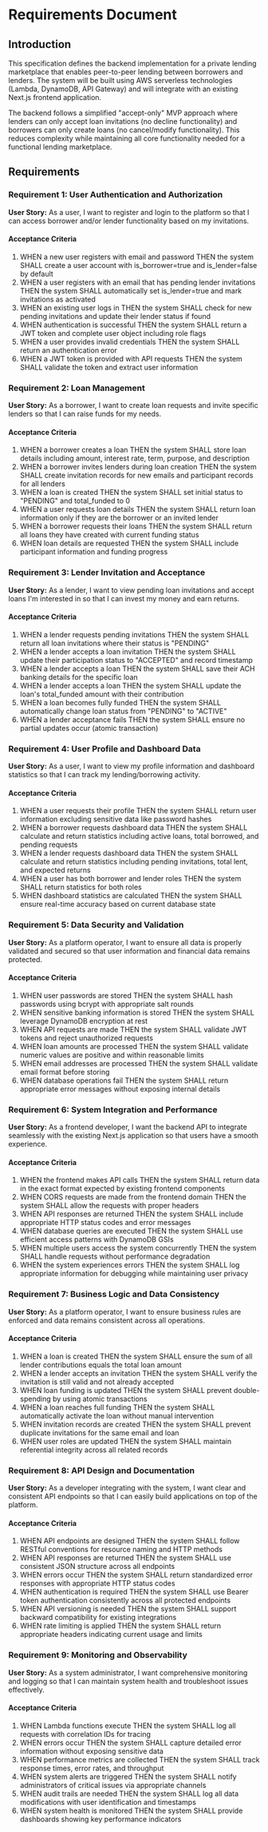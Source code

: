 # Requirements Document

## Introduction

This specification defines the backend implementation for a private lending marketplace that enables peer-to-peer lending between borrowers and lenders. The system will be built using AWS serverless technologies (Lambda, DynamoDB, API Gateway) and will integrate with an existing Next.js frontend application.

The backend follows a simplified "accept-only" MVP approach where lenders can only accept loan invitations (no decline functionality) and borrowers can only create loans (no cancel/modify functionality). This reduces complexity while maintaining all core functionality needed for a functional lending marketplace.

## Requirements

### Requirement 1: User Authentication and Authorization

**User Story:** As a user, I want to register and login to the platform so that I can access borrower and/or lender functionality based on my invitations.

#### Acceptance Criteria

1. WHEN a new user registers with email and password THEN the system SHALL create a user account with is_borrower=true and is_lender=false by default
2. WHEN a user registers with an email that has pending lender invitations THEN the system SHALL automatically set is_lender=true and mark invitations as activated
3. WHEN an existing user logs in THEN the system SHALL check for new pending invitations and update their lender status if found
4. WHEN authentication is successful THEN the system SHALL return a JWT token and complete user object including role flags
5. WHEN a user provides invalid credentials THEN the system SHALL return an authentication error
6. WHEN a JWT token is provided with API requests THEN the system SHALL validate the token and extract user information

### Requirement 2: Loan Management

**User Story:** As a borrower, I want to create loan requests and invite specific lenders so that I can raise funds for my needs.

#### Acceptance Criteria

1. WHEN a borrower creates a loan THEN the system SHALL store loan details including amount, interest rate, term, purpose, and description
2. WHEN a borrower invites lenders during loan creation THEN the system SHALL create invitation records for new emails and participant records for all lenders
3. WHEN a loan is created THEN the system SHALL set initial status to "PENDING" and total_funded to 0
4. WHEN a user requests loan details THEN the system SHALL return loan information only if they are the borrower or an invited lender
5. WHEN a borrower requests their loans THEN the system SHALL return all loans they have created with current funding status
6. WHEN loan details are requested THEN the system SHALL include participant information and funding progress

### Requirement 3: Lender Invitation and Acceptance

**User Story:** As a lender, I want to view pending loan invitations and accept loans I'm interested in so that I can invest my money and earn returns.

#### Acceptance Criteria

1. WHEN a lender requests pending invitations THEN the system SHALL return all loan invitations where their status is "PENDING"
2. WHEN a lender accepts a loan invitation THEN the system SHALL update their participation status to "ACCEPTED" and record timestamp
3. WHEN a lender accepts a loan THEN the system SHALL save their ACH banking details for the specific loan
4. WHEN a lender accepts a loan THEN the system SHALL update the loan's total_funded amount with their contribution
5. WHEN a loan becomes fully funded THEN the system SHALL automatically change loan status from "PENDING" to "ACTIVE"
6. WHEN a lender acceptance fails THEN the system SHALL ensure no partial updates occur (atomic transaction)

### Requirement 4: User Profile and Dashboard Data

**User Story:** As a user, I want to view my profile information and dashboard statistics so that I can track my lending/borrowing activity.

#### Acceptance Criteria

1. WHEN a user requests their profile THEN the system SHALL return user information excluding sensitive data like password hashes
2. WHEN a borrower requests dashboard data THEN the system SHALL calculate and return statistics including active loans, total borrowed, and pending requests
3. WHEN a lender requests dashboard data THEN the system SHALL calculate and return statistics including pending invitations, total lent, and expected returns
4. WHEN a user has both borrower and lender roles THEN the system SHALL return statistics for both roles
5. WHEN dashboard statistics are calculated THEN the system SHALL ensure real-time accuracy based on current database state

### Requirement 5: Data Security and Validation

**User Story:** As a platform operator, I want to ensure all data is properly validated and secured so that user information and financial data remains protected.

#### Acceptance Criteria

1. WHEN user passwords are stored THEN the system SHALL hash passwords using bcrypt with appropriate salt rounds
2. WHEN sensitive banking information is stored THEN the system SHALL leverage DynamoDB encryption at rest
3. WHEN API requests are made THEN the system SHALL validate JWT tokens and reject unauthorized requests
4. WHEN loan amounts are processed THEN the system SHALL validate numeric values are positive and within reasonable limits
5. WHEN email addresses are processed THEN the system SHALL validate email format before storing
6. WHEN database operations fail THEN the system SHALL return appropriate error messages without exposing internal details

### Requirement 6: System Integration and Performance

**User Story:** As a frontend developer, I want the backend API to integrate seamlessly with the existing Next.js application so that users have a smooth experience.

#### Acceptance Criteria

1. WHEN the frontend makes API calls THEN the system SHALL return data in the exact format expected by existing frontend components
2. WHEN CORS requests are made from the frontend domain THEN the system SHALL allow the requests with proper headers
3. WHEN API responses are returned THEN the system SHALL include appropriate HTTP status codes and error messages
4. WHEN database queries are executed THEN the system SHALL use efficient access patterns with DynamoDB GSIs
5. WHEN multiple users access the system concurrently THEN the system SHALL handle requests without performance degradation
6. WHEN the system experiences errors THEN the system SHALL log appropriate information for debugging while maintaining user privacy

### Requirement 7: Business Logic and Data Consistency

**User Story:** As a platform operator, I want to ensure business rules are enforced and data remains consistent across all operations.

#### Acceptance Criteria

1. WHEN a loan is created THEN the system SHALL ensure the sum of all lender contributions equals the total loan amount
2. WHEN a lender accepts an invitation THEN the system SHALL verify the invitation is still valid and not already accepted
3. WHEN loan funding is updated THEN the system SHALL prevent double-spending by using atomic transactions
4. WHEN a loan reaches full funding THEN the system SHALL automatically activate the loan without manual intervention
5. WHEN invitation records are created THEN the system SHALL prevent duplicate invitations for the same email and loan
6. WHEN user roles are updated THEN the system SHALL maintain referential integrity across all related records

### Requirement 8: API Design and Documentation

**User Story:** As a developer integrating with the system, I want clear and consistent API endpoints so that I can easily build applications on top of the platform.

#### Acceptance Criteria

1. WHEN API endpoints are designed THEN the system SHALL follow RESTful conventions for resource naming and HTTP methods
2. WHEN API responses are returned THEN the system SHALL use consistent JSON structure across all endpoints
3. WHEN errors occur THEN the system SHALL return standardized error responses with appropriate HTTP status codes
4. WHEN authentication is required THEN the system SHALL use Bearer token authentication consistently across all protected endpoints
5. WHEN API versioning is needed THEN the system SHALL support backward compatibility for existing integrations
6. WHEN rate limiting is applied THEN the system SHALL return appropriate headers indicating current usage and limits

### Requirement 9: Monitoring and Observability

**User Story:** As a system administrator, I want comprehensive monitoring and logging so that I can maintain system health and troubleshoot issues effectively.

#### Acceptance Criteria

1. WHEN Lambda functions execute THEN the system SHALL log all requests with correlation IDs for tracing
2. WHEN errors occur THEN the system SHALL capture detailed error information without exposing sensitive data
3. WHEN performance metrics are collected THEN the system SHALL track response times, error rates, and throughput
4. WHEN system alerts are triggered THEN the system SHALL notify administrators of critical issues via appropriate channels
5. WHEN audit trails are needed THEN the system SHALL log all data modifications with user identification and timestamps
6. WHEN system health is monitored THEN the system SHALL provide dashboards showing key performance indicators